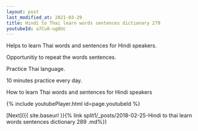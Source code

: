```yaml
---
layout: post
last_modified_at: 2021-03-29
title: Hindi to Thai learn words sentences dictionary 279 
youtubeId: a7Cu8-ug8Uc
---
```

 
 
Helps to learn Thai words and sentences for Hindi speakers.

Opportunitiy to repeat the words sentences. 

Practice Thai language. 
 
10 minutes practice every day. 
 
How to learn Thai words and sentences for Hindi speakers 
 
{% include youtubePlayer.html id=page.youtubeId %}
 
 
[Next]({{ site.baseurl }}{% link  split1/_posts/2018-02-25-Hindi to thai learn words sentences dictionary 289 .md%})
 
